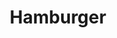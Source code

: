---
title: "Hamburger"
description: "½ LB. of charbroiled ground beef grilled perfectly, served with mustard, ketchup, lettuce, tomato, onions & pickles"
price_s: "7.50"
price_l: ""
price_lg: ""
weight: "1"
hidden: true
---